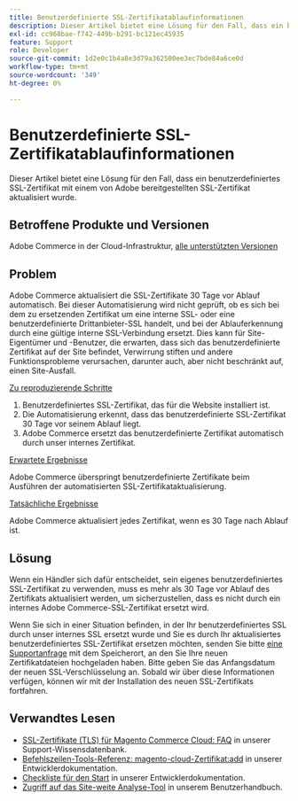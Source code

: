 ```yaml
---
title: Benutzerdefinierte SSL-Zertifikatablaufinformationen
description: Dieser Artikel bietet eine Lösung für den Fall, dass ein benutzerdefiniertes SSL-Zertifikat mit einem von Adobe bereitgestellten SSL-Zertifikat aktualisiert wurde.
exl-id: cc968bae-f742-449b-b291-bc121ec45935
feature: Support
role: Developer
source-git-commit: 1d2e0c1b4a8e3d79a362500ee3ec7bde84a6ce0d
workflow-type: tm+mt
source-wordcount: '349'
ht-degree: 0%

---
```


# Benutzerdefinierte SSL-Zertifikatablaufinformationen

Dieser Artikel bietet eine Lösung für den Fall, dass ein benutzerdefiniertes SSL-Zertifikat mit einem von Adobe bereitgestellten SSL-Zertifikat aktualisiert wurde.

## Betroffene Produkte und Versionen

Adobe Commerce in der Cloud-Infrastruktur, [alle unterstützten Versionen](https://magento.com/sites/default/files/magento-software-lifecycle-policy.pdf)

## Problem

Adobe Commerce aktualisiert die SSL-Zertifikate 30 Tage vor Ablauf automatisch. Bei dieser Automatisierung wird nicht geprüft, ob es sich bei dem zu ersetzenden Zertifikat um eine interne SSL- oder eine benutzerdefinierte Drittanbieter-SSL handelt, und bei der Ablauferkennung durch eine gültige interne SSL-Verbindung ersetzt. Dies kann für Site-Eigentümer und -Benutzer, die erwarten, dass sich das benutzerdefinierte Zertifikat auf der Site befindet, Verwirrung stiften und andere Funktionsprobleme verursachen, darunter auch, aber nicht beschränkt auf, einen Site-Ausfall.

<u>Zu reproduzierende Schritte</u>

1. Benutzerdefiniertes SSL-Zertifikat, das für die Website installiert ist.
1. Die Automatisierung erkennt, dass das benutzerdefinierte SSL-Zertifikat 30 Tage vor seinem Ablauf liegt.
1. Adobe Commerce ersetzt das benutzerdefinierte Zertifikat automatisch durch unser internes Zertifikat.

<u>Erwartete Ergebnisse</u>

Adobe Commerce überspringt benutzerdefinierte Zertifikate beim Ausführen der automatisierten SSL-Zertifikataktualisierung.

<u>Tatsächliche Ergebnisse</u>

Adobe Commerce aktualisiert jedes Zertifikat, wenn es 30 Tage nach Ablauf ist.

## Lösung

Wenn ein Händler sich dafür entscheidet, sein eigenes benutzerdefiniertes SSL-Zertifikat zu verwenden, muss es mehr als 30 Tage vor Ablauf des Zertifikats aktualisiert werden, um sicherzustellen, dass es nicht durch ein internes Adobe Commerce-SSL-Zertifikat ersetzt wird.

Wenn Sie sich in einer Situation befinden, in der Ihr benutzerdefiniertes SSL durch unser internes SSL ersetzt wurde und Sie es durch Ihr aktualisiertes benutzerdefiniertes SSL-Zertifikat ersetzen möchten, senden Sie bitte [eine Supportanfrage](/help/help-center-guide/help-center/magento-help-center-user-guide.md#submit-ticket) mit dem Speicherort, an den Sie Ihre neuen Zertifikatdateien hochgeladen haben. Bitte geben Sie das Anfangsdatum der neuen SSL-Verschlüsselung an. Sobald wir über diese Informationen verfügen, können wir mit der Installation des neuen SSL-Zertifikats fortfahren.

## Verwandtes Lesen

* [SSL-Zertifikate (TLS) für Magento Commerce Cloud: FAQ](/help/how-to/general/ssl-tls-certificates-for-magento-commerce-cloud-faq.md) in unserer Support-Wissensdatenbank.
* [Befehlszeilen-Tools-Referenz: magento-cloud-Zertifikat:add](https://devdocs.magento.com/guides/v2.4/reference/cli/magento-cloud.html#certificateadd) in unserer Entwicklerdokumentation.
* [Checkliste für den Start](https://devdocs.magento.com/cloud/live/site-launch-checklist.html) in unserer Entwicklerdokumentation.
* [Zugriff auf das Site-weite Analyse-Tool](https://docs.magento.com/user-guide/reports/site-wide-analysis-tool.html#step-2-access-site-wide-analysis-tool) in unserem Benutzerhandbuch.
